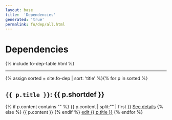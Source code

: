 ```yaml
---
layout: base
title:  'Dependencies'
generated: 'true'
permalink: fo/dep/all.html
---
```


# Dependencies

{% include fo-dep-table.html %}

----------

{% assign sorted = site.fo-dep | sort: 'title' %}{% for p in sorted %}
<a id="al-fo-dep/{{ p.title }}" class="al-dest"/>
<h2><code>{{ p.title }}</code>: {{ p.shortdef }}</h2>
{% if p.content contains "<!--details-->" %}    
{{ p.content | split:"<!--details-->" | first }}
<a href="{{ p.title }}" class="al-doc">See details</a>
{% else %}
{{ p.content }}
{% endif %}
<a href="{{ site.git_edit }}/{% if p.collection %}{{ p.relative_path }}{% else %}{{ p.path }}{% endif %}" target="#">edit {{ p.title }}</a>
{% endfor %}
